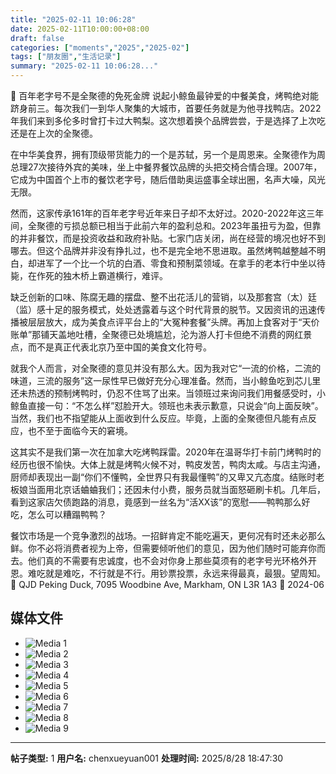```yaml
---
title: "2025-02-11 10:06:28"
date: 2025-02-11T10:00:00+08:00
draft: false
categories: ["moments","2025","2025-02"]
tags: ["朋友圈","生活记录"]
summary: "2025-02-11 10:06:28..."
---
```


🦆 百年老字号不是全聚德的免死金牌
​
​说起小鲸鱼最钟爱的中餐美食，烤鸭绝对能跻身前三。每次我们一到华人聚集的大城市，首要任务就是为他寻找鸭店。2022年我们来到多伦多时曾打卡过大鸭梨。这次想着换个品牌尝尝，于是选择了上次吃还是在上次的全聚德。

在中华美食界，拥有顶级带货能力的一个是苏轼，另一个是周恩来。全聚德作为周总理27次接待外宾的美味，坐上中餐界餐饮品牌的头把交椅合情合理。2007年，它成为中国首个上市的餐饮老字号，随后借助奥运盛事全球出圈，名声大噪，风光无限。

然而，这家传承161年的百年老字号近年来日子却不太好过。2020-2022年这三年间，全聚德的亏损总额已相当于此前六年的盈利总和。2023年虽扭亏为盈，但靠的并非餐饮，而是投资收益和政府补贴。七家门店关闭，尚在经营的境况也好不到哪去。但这个品牌并非没有挣扎过，也不是完全地不思进取。虽然烤鸭越整越不明白，却进军了一个比一个坑的白酒、零食和预制菜领域。在拿手的老本行中坐以待毙，在作死的独木桥上霸道横行，难评。

缺乏创新的口味、陈腐无趣的摆盘、整不出花活儿的营销，以及那套宫（太）廷（监）感十足的服务模式，处处透露着与这个时代背景的脱节。又因资讯的迅速传播被层层放大，成为美食点评平台上的“大冤种套餐”头牌。再加上食客对于“天价账单”那铺天盖地吐槽，全聚德已处境尴尬，沦为游人打卡但绝不消费的网红景点，而不是真正代表北京乃至中国的美食文化符号。

就我个人而言，对全聚德的意见并没有那么大。因为我对它“一流的价格，二流的味道，三流的服务”这一尿性早已做好充分心理准备。然而，当小鲸鱼吃到芯儿里还未热透的预制烤鸭时，仍忍不住骂了出来。当领班过来询问我们用餐感受时，小鲸鱼直接一句：“不怎么样”怼脸开大。领班也未表示歉意，只说会“向上面反映”。当然，我们也不指望能从上面收到什么反应。毕竟，上面的全聚德但凡能有点反应，也不至于面临今天的窘境。

这其实不是我们第一次在加拿大吃烤鸭踩雷。2020年在温哥华打卡前门烤鸭时的经历也很不愉快。大体上就是烤鸭火候不对，鸭皮发苦，鸭肉太咸。与店主沟通，厨师却表现出一副“你们不懂鸭，全世界只有我最懂鸭”的又卑又亢态度。结账时老板娘当面用北京话蛐蛐我们；还因未付小费，服务员就当面怒砸刷卡机。几年后，看到这家店欠债跑路的消息，竟感到一丝名为“活XX该”的宽慰——鸭鸭那么好吃，怎么可以糟蹋鸭鸭？

餐饮市场是一个竞争激烈的战场。一招鲜肯定不能吃遍天，更何况有时还未必那么鲜。你不必将消费者视为上帝，但需要倾听他们的意见，因为他们随时可能弃你而去。他们真的不需要有忠诚度，也不会对你身上那些莫须有的老字号光环格外开恩。难吃就是难吃，不行就是不行。用钞票投票，永远来得最真，最狠。望周知。
​
📍 ​QJD Peking Duck, 7095 Woodbine Ave, Markham, ON L3R 1A3
​📅 2024-06

## 媒体文件

- ![Media 1](/Moments/photos/2025-02-11/202502111006280.jpg)
- ![Media 2](/Moments/photos/2025-02-11/202502111006281.jpg)
- ![Media 3](/Moments/photos/2025-02-11/202502111006282.jpg)
- ![Media 4](/Moments/photos/2025-02-11/202502111006283.jpg)
- ![Media 5](/Moments/photos/2025-02-11/202502111006284.jpg)
- ![Media 6](/Moments/photos/2025-02-11/202502111006285.jpg)
- ![Media 7](/Moments/photos/2025-02-11/202502111006286.jpg)
- ![Media 8](/Moments/photos/2025-02-11/202502111006287.jpg)
- ![Media 9](/Moments/photos/2025-02-11/202502111006288.jpg)

---

**帖子类型:** 1
**用户名:** chenxueyuan001
**处理时间:** 2025/8/28 18:47:30